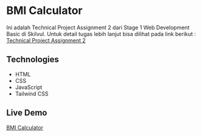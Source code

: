 # BMI Calculator

Ini adalah Technical Project Assignment 2 dari Stage 1 Web Development Basic di
Skilvul. Untuk detail tugas lebih lanjut bisa dilihat pada link berikut :
[Technical Project Assignment 2](https://github.com/impactbyte/full-stack-web-assignments/tree/master/TPA-002)

## Technologies

- HTML
- CSS
- JavaScript
- Tailwind CSS

## Live Demo

[BMI Calculator](https://)
